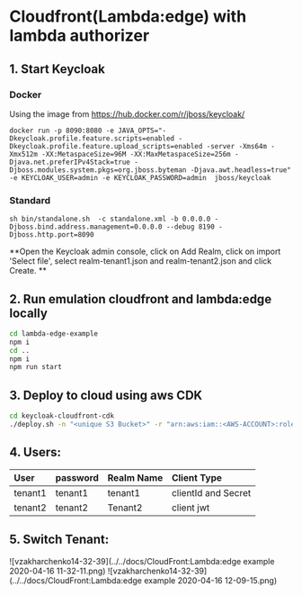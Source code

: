 # Cloudfront(Lambda:edge) with lambda authorizer

## 1. Start Keycloak

### Docker
Using the image from https://hub.docker.com/r/jboss/keycloak/
```
docker run -p 8090:8080 -e JAVA_OPTS="-Dkeycloak.profile.feature.scripts=enabled -Dkeycloak.profile.feature.upload_scripts=enabled -server -Xms64m -Xmx512m -XX:MetaspaceSize=96M -XX:MaxMetaspaceSize=256m -Djava.net.preferIPv4Stack=true -Djboss.modules.system.pkgs=org.jboss.byteman -Djava.awt.headless=true" -e KEYCLOAK_USER=admin -e KEYCLOAK_PASSWORD=admin  jboss/keycloak
```
###  Standard
```
sh bin/standalone.sh  -c standalone.xml -b 0.0.0.0 -Djboss.bind.address.management=0.0.0.0 --debug 8190 -Djboss.http.port=8090
```
**Open the Keycloak admin console, click on Add Realm, click on import 'Select file', select realm-tenant1.json and realm-tenant2.json and click Create.
**
## 2. Run emulation cloudfront and lambda:edge locally

```bash
cd lambda-edge-example
npm i
cd ..
npm i
npm run start
```

## 3. Deploy to cloud using aws CDK
```bash
cd keycloak-cloudfront-cdk
./deploy.sh -n "<unique S3 Bucket>" -r "arn:aws:iam::<AWS-ACCOUNT>:role/<ROLE>"
```

## 4. Users:

| User         | password  | Realm Name    |  Client Type        |
|:-------------|:----------|:--------------|:--------------------|
| tenant1      | tenant1   | tenant1       | clientId and Secret |
| tenant2      | tenant2   | Tenant2       | client jwt          |

## 5. Switch Tenant:
![vzakharchenko14-32-39](../../docs/CloudFront:Lambda:edge example 2020-04-16 11-32-11.png)
![vzakharchenko14-32-39](../../docs/CloudFront:Lambda:edge example 2020-04-16 12-09-15.png)


